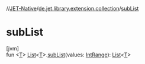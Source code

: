 //[JET-Native](../../index.md)/[de.jet.library.extension.collection](index.md)/[subList](sub-list.md)

# subList

[jvm]\
fun &lt;[T](sub-list.md)&gt; [List](https://kotlinlang.org/api/latest/jvm/stdlib/kotlin.collections/-list/index.html)&lt;[T](sub-list.md)&gt;.[subList](sub-list.md)(values: [IntRange](https://kotlinlang.org/api/latest/jvm/stdlib/kotlin.ranges/-int-range/index.html)): [List](https://kotlinlang.org/api/latest/jvm/stdlib/kotlin.collections/-list/index.html)&lt;[T](sub-list.md)&gt;
